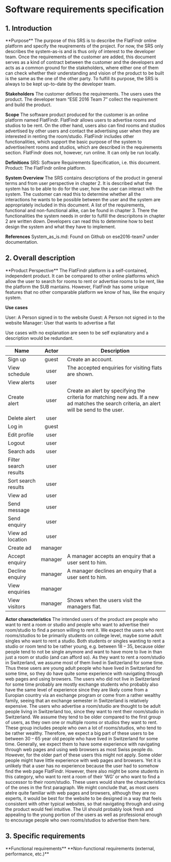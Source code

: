 <h1>Software requirements specification</h1>

<h2>1. Introduction</h2>
**Purpose**
The purpose of this SRS is to describe the FlatFindr online platform and specify the reuqirements of the project. For now, the SRS only describes the system-as-is and is thus only of interest to the developer team. Once the requirements of the customer are added, this document serves as a kind of contract between the customer and the developers and acts as a common ground for the stakeholders, where either one of them can check whether their understanding and vision of the product to be built is the same as the one of the other party.
To fulfill its purpose, the SRS is always to be kept up-to-date by the developer team.

**Stakeholders**
The customer defines the requirements.
The users uses the product.
The developer team “ESE 2016 Team 7” collect the requirement and build the product.

**Scope**
The software product produced for the customer is an online platform named FlatFindr.
FlatFindr allows users to advertise rooms and studios to be rent. On the other hand, users also can find rooms and studios advertised by other users and contact the advertising user when they are interested in renting the room/studio. FlatFindr includes other functionalities, which support the basic purpose of the system to advertise/rent rooms and studios, which are described in the requirements section.
FlatFindr does not, however, run online. It can only be run locally.

**Definitions**
SRS: Software Requirements Specification, i.e. this document.
Product: The FlatFindr online platform.

**System Overview**
The SRS contains descriptions of the product in general terms and from user perspective in chapter 2. It is described what the system has to be able to do for the user, how the user can interact with the system. The customer can read this to determine whether all the interactions he wants to be possible between the user and the system are appropriately included in this document.
A list of the requirements, functional and non-functional alike, can be found in chapter 3. There the functionalities the system needs in order to fulfill the descripitons in chapter 2 are written down. Developers can read this to determine how to best design the system and what they have to implement.

**References**
System_as_is.md: Found on Github on ese2016-team7 under documentation.

<h2>2. Overall description</h2>
**Product Perspective**
The FlatFindr platform is a self-contained, independent product.
It can be compared to other online platforms which allow the user to search for rooms to rent or advertise rooms to be rent, like the platform the SUB mantains. However, FlatFindr has some unique features that no other comparable platform we know of has, like the enquiry system.

**Use cases**

User: A Person signed in to the website
Guest: A Person not signed in to the website
Manager: User that wants to advertise a flat

Use cases with no explanation are seen to be self explanatory and a description would be redundant.


| Name        | Actor           | Description  |
| ------------- |:-------------:| ------|
| Sign up      | guest     |  Create an account.  |
| View schedule | user      | The accepted enquiries for visiting flats are shown. |
| View alerts | user      |     |
| Create alert | user      | Create an alert by specifying the criteria for matching new ads. If a new ad matches the search criteria, an alert will be send to the user. 
| Delete alert | user      |     |
| Log in      | guest |  |
| Edit profile | user      |     |
| Logout | user      |     |
| Search ads | user      |     |
| Filter search results | user      |     |
| Sort search results | user      |     |
| View ad | user      |     |
| Send message | user      |     |
| Send enquiry | user      |     |
| View ad location | user      |     |
| Create ad | manager      |  |
| Accept enquiry | manager      | A manager accepts an enquiry that a user sent to him.|
| Decline enquiry | manager      |  A manager declines an enquiry that a user sent to him.  |
| View enquiries | manager      |     |
| View visitors | manager      |   Shows when the users visit the managers flat. |




**Actor characteristics**
The intended users of the product are people who want to rent a room or studio and people who want to advertise their room/studio to find a person willing to rent it.
We expect the users who rent rooms/studios to be primarily students on college level, maybe some adult singles who want to rent a studio. Both students or singles wanting to rent a studio or room tend to be rather young, e.g. between 18 – 35, because older people tend to not be single anymore and want to have more to live in than just a room or studio (and can afford so). As they want to rent a room/studio in Switzerland, we assume most of them lived in Switzerland for some time. Thus these users are young adult people who have lived in Switzerland for some time, so they do have quite some experience with navigating through web pages and using browsers.
The users who did not live in Switzerland for some time probably are mostly exchange students who probably also have the same level of experience since they are likely come from a Europian country via an exchange program or come from a rather wealthy family, seeing that an exchange semester in Switzerland is relatively expensive.
The users who advertise a room/studio are thought to be adult people living in Switzerland too, since they want to rent their room/studio in Switzerland. We assume they tend to be older compared to the first group of users, as they own one or multiple rooms or studios they want to rent. These group includes people who own a lot of rooms/studios, who tend to be rather wealthy. Therefore, we expect a big part of these users to be between 30 – 65 year old people who have lived in Switzerland for some time. Generally, we expect them to have some experience with navigating through web pages and using web browsers as most Swiss people do. However, for the older part of these users this might not apply. Some older people might have little experience with web pages and browsers. Yet it is unlikely that a user has no experience because the user had to somehow find the web page FlatFindr.
However, there also might be some students in this category, who want to rent a room of their ‘WG’ or who want to find a successor to their room/studio. These users would share the characteristics of the ones in the first paragraph.
We might conclude that, as most users atelre quite familiar with web pages and browsers, although they are no experts, it would be best for the website to be designed in a way that feels consistent with other typical websites, so that navigating through and using the product would feel intuitive. The UI should probably look fresh and appealing to the young portion of the users as well as professional enough to encourage people who own rooms/studios to advertise them here.


<h2>3. Specific requirements</h2>
**Functional requirements**
**Non-functional requirements (external, performance, etc.)**





